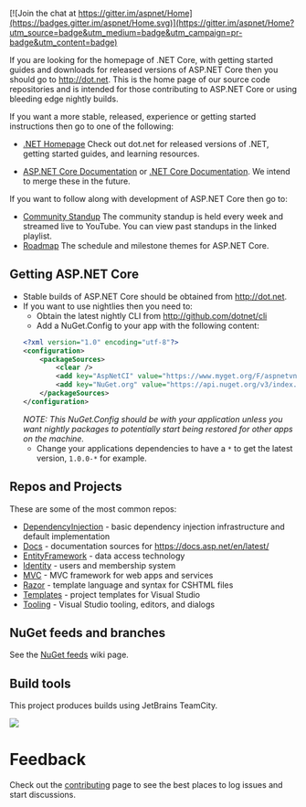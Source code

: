 
[![Join the chat at https://gitter.im/aspnet/Home](https://badges.gitter.im/aspnet/Home.svg)](https://gitter.im/aspnet/Home?utm_source=badge&utm_medium=badge&utm_campaign=pr-badge&utm_content=badge)

If you are looking for the homepage of .NET Core, with getting started guides and downloads for released versions of ASP.NET Core then you should go to http://dot.net. This is the home page of our source code repositories and is intended for those contributing to ASP.NET Core or using bleeding edge nightly builds.

If you want a more stable, released, experience or getting started instructions then go to one of the following:

- [.NET Homepage](http://dot.net)
Check out dot.net for released versions of .NET, getting started guides, and learning resources.

- [ASP.NET Core Documentation](http://docs.asp.net) or [.NET Core Documentation](http://microsoft.com/net/core). We intend to merge these in the future.

If you want to follow along with development of ASP.NET Core then go to:

- [Community Standup](http://live.asp.net)
The community standup is held every week and streamed live to YouTube. You can view past standups in the linked playlist.
- [Roadmap](https://github.com/aspnet/Home/wiki/Roadmap)
The schedule and milestone themes for ASP.NET Core.

## Getting ASP.NET Core

- Stable builds of ASP.NET Core should be obtained from http://dot.net.
- If you want to use nightlies then you need to:
    - Obtain the latest nightly CLI from http://github.com/dotnet/cli
    - Add a NuGet.Config to your app with the following content:
    ```xml
    <?xml version="1.0" encoding="utf-8"?>
    <configuration>
        <packageSources>
            <clear />
            <add key="AspNetCI" value="https://www.myget.org/F/aspnetvnext/api/v3/index.json" />
            <add key="NuGet.org" value="https://api.nuget.org/v3/index.json" />
        </packageSources>
    </configuration>
    ```
    *NOTE: This NuGet.Config should be with your application unless you want nightly packages to potentially start being restored for other apps on the machine.*
    - Change your applications dependencies to have a `*` to get the latest version, `1.0.0-*` for example.

## Repos and Projects

These are some of the most common repos:

* [DependencyInjection](https://github.com/aspnet/DependencyInjection) - basic dependency injection infrastructure and default implementation
* [Docs](https://github.com/aspnet/Docs) - documentation sources for https://docs.asp.net/en/latest/
* [EntityFramework](https://github.com/aspnet/EntityFramework) - data access technology
* [Identity](https://github.com/aspnet/Identity) - users and membership system
* [MVC](https://github.com/aspnet/Mvc) - MVC framework for web apps and services
* [Razor](https://github.com/aspnet/Razor) - template language and syntax for CSHTML files
* [Templates](https://github.com/aspnet/Templates) - project templates for Visual Studio
* [Tooling](https://github.com/aspnet/Tooling) - Visual Studio tooling, editors, and dialogs

## NuGet feeds and branches

See the [NuGet feeds](https://github.com/aspnet/Home/wiki/NuGet-feeds) wiki page.

## Build tools

This project produces builds using JetBrains TeamCity.

<a href="https://www.jetbrains.com/teamcity/"><img src="https://github.com/aspnet/Home/wiki/images/logo_TeamCity.png"></a>

# Feedback

Check out the [contributing](CONTRIBUTING.md) page to see the best places to log issues and start discussions.

